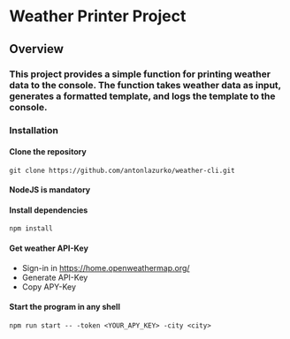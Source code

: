 # Weather Printer Project
## Overview
### This project provides a simple function for printing weather data to the console. The function takes weather data as input, generates a formatted template, and logs the template to the console.

### Installation

#### Clone the repository
`git clone https://github.com/antonlazurko/weather-cli.git`

#### NodeJS is mandatory

#### Install dependencies
`npm install`

#### Get weather API-Key
* Sign-in in https://home.openweathermap.org/
* Generate API-Key
* Copy APY-Key

#### Start the program in any shell
`npm run start -- -token <YOUR_APY_KEY> -city <city>`
